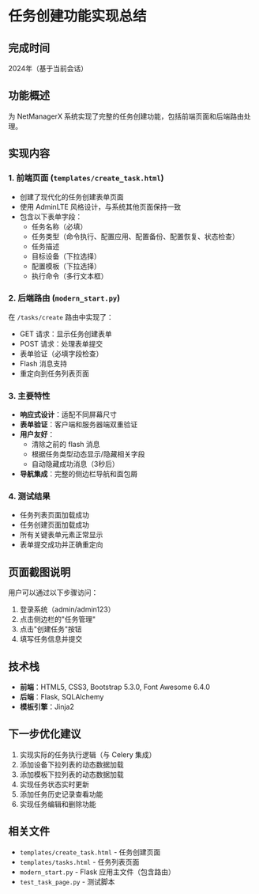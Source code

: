# 任务创建功能实现总结

## 完成时间
2024年（基于当前会话）

## 功能概述
为 NetManagerX 系统实现了完整的任务创建功能，包括前端页面和后端路由处理。

## 实现内容

### 1. 前端页面 (`templates/create_task.html`)
- 创建了现代化的任务创建表单页面
- 使用 AdminLTE 风格设计，与系统其他页面保持一致
- 包含以下表单字段：
  - 任务名称（必填）
  - 任务类型（命令执行、配置应用、配置备份、配置恢复、状态检查）
  - 任务描述
  - 目标设备（下拉选择）
  - 配置模板（下拉选择）
  - 执行命令（多行文本框）

### 2. 后端路由 (`modern_start.py`)
在 `/tasks/create` 路由中实现了：
- GET 请求：显示任务创建表单
- POST 请求：处理表单提交
- 表单验证（必填字段检查）
- Flash 消息支持
- 重定向到任务列表页面

### 3. 主要特性
- **响应式设计**：适配不同屏幕尺寸
- **表单验证**：客户端和服务器端双重验证
- **用户友好**：
  - 清除之前的 flash 消息
  - 根据任务类型动态显示/隐藏相关字段
  - 自动隐藏成功消息（3秒后）
- **导航集成**：完整的侧边栏导航和面包屑

### 4. 测试结果
- 任务列表页面加载成功
- 任务创建页面加载成功
- 所有关键表单元素正常显示
- 表单提交成功并正确重定向

## 页面截图说明
用户可以通过以下步骤访问：
1. 登录系统（admin/admin123）
2. 点击侧边栏的"任务管理"
3. 点击"创建任务"按钮
4. 填写任务信息并提交

## 技术栈
- **前端**：HTML5, CSS3, Bootstrap 5.3.0, Font Awesome 6.4.0
- **后端**：Flask, SQLAlchemy
- **模板引擎**：Jinja2

## 下一步优化建议
1. 实现实际的任务执行逻辑（与 Celery 集成）
2. 添加设备下拉列表的动态数据加载
3. 添加模板下拉列表的动态数据加载
4. 实现任务状态实时更新
5. 添加任务历史记录查看功能
6. 实现任务编辑和删除功能

## 相关文件
- `templates/create_task.html` - 任务创建页面
- `templates/tasks.html` - 任务列表页面
- `modern_start.py` - Flask 应用主文件（包含路由）
- `test_task_page.py` - 测试脚本
